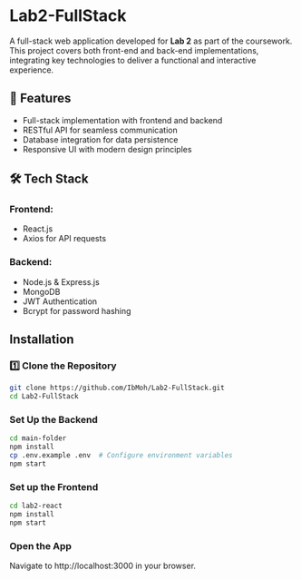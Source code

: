 # Lab2-FullStack  

A full-stack web application developed for **Lab 2** as part of the coursework. This project covers both front-end and back-end implementations, integrating key technologies to deliver a functional and interactive experience.  

## 🚀 Features  
- Full-stack implementation with frontend and backend  
- RESTful API for seamless communication  
- Database integration for data persistence   
- Responsive UI with modern design principles  

## 🛠️ Tech Stack  
### Frontend:  
- React.js
- Axios for API requests  

### Backend:  
- Node.js & Express.js  
- MongoDB
- JWT Authentication  
- Bcrypt for password hashing  


## Installation  
### 1️⃣ Clone the Repository  
```sh
git clone https://github.com/IbMoh/Lab2-FullStack.git  
cd Lab2-FullStack
```
### Set Up the Backend
```sh
cd main-folder 
npm install  
cp .env.example .env  # Configure environment variables  
npm start  
```
### Set up the Frontend
```sh
cd lab2-react 
npm install  
npm start  
```
### Open the App
Navigate to http://localhost:3000 in your browser.

